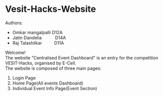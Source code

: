 # Vesit-Hacks-Website
Authors: <ul>
         <li>Omkar mangalpalli D12A</li>
         <li>Jatin Dandelia &nbsp; &nbsp; &nbsp; &nbsp; &nbsp; D14A</li>
         <li>Raj Talashilkar &nbsp; &nbsp; &nbsp; &nbsp; &nbsp;D11A</li>
         </ul>
Welcome!<br/>
The website "Centralised Event Dashboard" is an entry for the competition VESIT-Hacks, organised by E-Cell.<br/>
The website is composed of three main pages:<br/>
 1. Login Page<br/>
 2. Home Page(All events Dashboard)<br/>
 3. Individual Event Info Page(Event Section)<br/>
